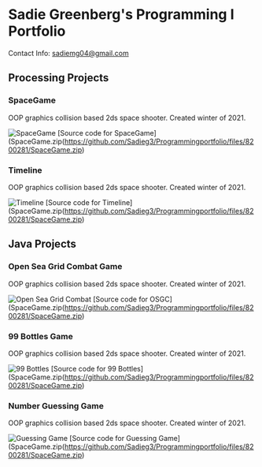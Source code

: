 # Sadie Greenberg's Programming  I  Portfolio
Contact Info: sadiemg04@gmail.com
## Processing Projects

### SpaceGame
OOP graphics collision based 2ds space shooter. Created winter of 2021.

![SpaceGame](https://github.com/Sadieg3/Programmingportfolio/blob/gh-pages/images/SpaceGame.png)
[Source code for SpaceGame](SpaceGame.zip(https://github.com/Sadieg3/Programmingportfolio/files/8200281/SpaceGame.zip)

### Timeline
OOP graphics collision based 2ds space shooter. Created winter of 2021.

![Timeline](https://github.com/Sadieg3/Programmingportfolio/blob/gh-pages/images/SpaceGame.png)
[Source code for Timeline](SpaceGame.zip(https://github.com/Sadieg3/Programmingportfolio/files/8200281/SpaceGame.zip)








## Java Projects

### Open Sea Grid Combat Game
OOP graphics collision based 2ds space shooter. Created winter of 2021.

![Open Sea Grid Combat](https://github.com/Sadieg3/Programmingportfolio/blob/gh-pages/images/SpaceGame.png)
[Source code for OSGC](SpaceGame.zip(https://github.com/Sadieg3/Programmingportfolio/files/8200281/SpaceGame.zip)

### 99 Bottles Game
OOP graphics collision based 2ds space shooter. Created winter of 2021.

![99 Bottles](https://github.com/Sadieg3/Programmingportfolio/blob/gh-pages/images/SpaceGame.png)
[Source code for 99 Bottles](SpaceGame.zip(https://github.com/Sadieg3/Programmingportfolio/files/8200281/SpaceGame.zip)

### Number Guessing Game
OOP graphics collision based 2ds space shooter. Created winter of 2021.

![Guessing Game](https://github.com/Sadieg3/Programmingportfolio/blob/gh-pages/images/SpaceGame.png)
[Source code for Guessing Game](SpaceGame.zip(https://github.com/Sadieg3/Programmingportfolio/files/8200281/SpaceGame.zip)


